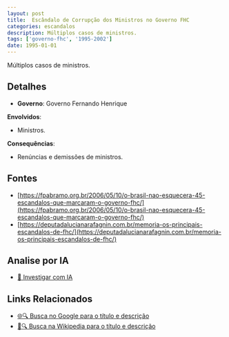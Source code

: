 ```yaml
---
layout: post
title:  Escândalo de Corrupção dos Ministros no Governo FHC
categories: escandalos
description: Múltiplos casos de ministros.
tags: ['governo-fhc', '1995-2002']
date: 1995-01-01
---
```


Múltiplos casos de ministros.

## Detalhes
- **Governo**: Governo Fernando Henrique

**Envolvidos**:
- Ministros.


**Consequências**:
- Renúncias e demissões de ministros.


## Fontes
- [https://fpabramo.org.br/2006/05/10/o-brasil-nao-esquecera-45-escandalos-que-marcaram-o-governo-fhc/](https://fpabramo.org.br/2006/05/10/o-brasil-nao-esquecera-45-escandalos-que-marcaram-o-governo-fhc/)
- [https://deputadalucianarafagnin.com.br/memoria-os-principais-escandalos-de-fhc/](https://deputadalucianarafagnin.com.br/memoria-os-principais-escandalos-de-fhc/)


## Analise por IA
- [🤖 Investigar com IA](https://www.perplexity.ai/search?q=Esc%C3%A2ndalo%20de%20Corrup%C3%A7%C3%A3o%20dos%20Ministros%20no%20Governo%20FHC%20M%C3%BAltiplos%20casos%20de%20ministros.%20Governo%20Fernando%20Henrique)

## Links Relacionados
- [🌐🔍 Busca no Google para o título e descrição](https://www.google.com/search?q=Esc%C3%A2ndalo%20de%20Corrup%C3%A7%C3%A3o%20dos%20Ministros%20no%20Governo%20FHC%20M%C3%BAltiplos%20casos%20de%20ministros.%20Governo%20Fernando%20Henrique)
- [📖🔍 Busca na Wikipedia para o título e descrição](https://pt.wikipedia.org/w/index.php?search=Esc%C3%A2ndalo%20de%20Corrup%C3%A7%C3%A3o%20dos%20Ministros%20no%20Governo%20FHC%20M%C3%BAltiplos%20casos%20de%20ministros.%20Governo%20Fernando%20Henrique)

